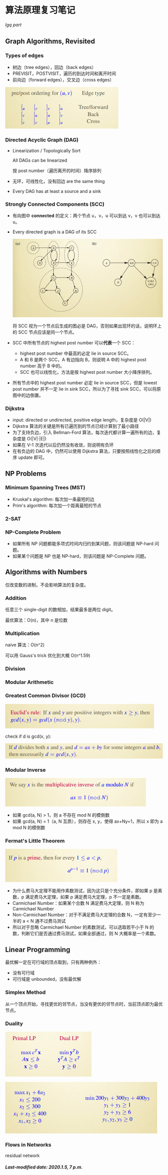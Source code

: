 # 算法原理复习笔记

###### lgq part

## Graph Algorithms, Revisited

### Types of edges

+ 树边（tree edges），回边（back edges）
+ PREVISIT，POSTVISIT，遍历的到达时间和离开时间
+ 前向边（forward edges），交叉边（cross edges）

![1577933887175](./images/type-of-trees.png)

### Directed Acyclic Graph (DAG)

+ Linearization / Topologically Sort

  All DAGs can be linearized

  按 post number（遍历离开的时间）降序排列

+ 无环，可线性化，没有回边 are the same thing

+ Every DAG has at least a source and a sink

### Strongly Connected Components (SCC)

+ 有向图中 **connected** 的定义：两个节点 u，v，u 可以到达 v，v 也可以到达 u。

+ Every directed graph is a DAG of its SCC

  ![1577934868651](./images/scc.png)

  将 SCC 视为一个节点后生成的图必是 DAG，否则如果出现环的话，说明环上的 SCC 节点应该是同一个节点。

+ SCC 中所有节点的 highest post number 可以**代表**一个 SCC：

  + highest post number 中最高的必定 lie in source SCC。
  + A 和 B 是两个 SCC，A 有边指向 B，则说明 A 中的 highest post number 高于 B 中的。
  + SCC 也可以线性化，方法是按 highest post number 大小降序排列。

+ 所有节点中的 highest post number 必定 lie in source SCC，但是 lowest post number 并不一定 lie in sink SCC，所以为了寻找 sink SCC，可以将原图中的边倒置。

### Dijkstra

+ input: directed or undirected, positive edge length，复杂度是 O(|V|)
+ Dijkstra 算法的关键是所有已遍历到的节点已经计算到了最小路径
+ 为了支持负边，引入 Bellman-Ford 算法，每次迭代都计算一遍所有的边，复杂度是 O(|V|·|E|)
+ 如果在 V-1 次迭代以后仍然没有收敛，则说明有负环
+ 在有负边的 DAG 中，仍然可以使用 Dijkstra 算法，只要按照线性化之后的顺序 update 即可。

## NP Problems

### Minimum Spanning Trees (MST)

+ Kruskal's algorithm: 每次加一条最短的边
+ Prim's algorithm: 每次加一个距离最短的节点

### 2-SAT

### NP-Complete Problem

+ 如果所有 NP 问题都能多项式时间内归约到某问题，则该问题是 NP-hard 问题。
+ 如果某个问题是 NP 也是 NP-hard，则该问题是 NP-Complete 问题。

## Algorithms with Numbers

仅改变数的进制，不会影响算法的复杂度。

### Addition

任意三个 single-digit 的数相加，结果最多是两位 digit。

最优算法：O(n)，其中 n 是位数

### Multiplication

naive 算法：O(n^2)

可以用 Gauss's trick 优化到大概 O(n^1.59)

### Division

### Modular Arithmetic

### Greatest Common Divisor (GCD)

![1577955611882](./images/gcd.png)

check if d is gcd(x, y):

![1577955942672](./images/gcd2.png)

### Modular Inverse

![1577968710999](./images/modular-inverse.png)

+ 如果 gcd(a, N) > 1，则 a 不存在 mod N 的模倒数
+ 如果 gcd(a, N) = 1（a, N 互质），则存在 x, y，使得 ax+Ny=1，所以 x 即为 a mod N 的模倒数

### Fermat's Little Theorem

![1577969755573](./images/fermat.png)

+ 为什么费马大定理不能用作素数测试，因为这只是个充分条件，即如果 p 是素数，p 满足费马大定理，如果 p 满足费马大定理，p 不一定是素数。
+ Carmichael Number：如果某个合数 N 满足费马大定理，则 N 称为 Carmichael Number
+ Non-Carmichael Number：对于不满足费马大定理的合数 N，一定有至少一半的 a < N 通不过费马测试
+ 所以对于忽略 Carmichael Number 的素数测试，可以选取若干小于 N 的数，判断它们是否通过费马测试，如果全部通过，则 N 大概率是一个素数。

## Linear Programming

最优解一定在可行域的顶点取到，只有两种例外：

+ 没有可行域
+ 可行域是 unbounded，没有最优解

### Simplex Method

从一个顶点开始，寻找更优的邻节点，当没有更优的邻节点时，当前顶点即为最优节点。

### Duality

![1578210822324](./images/duality.png)

![1578210896905](./images/duality2.png)

### Flows in Networks

residual network

##### Last-modified date: 2020.1.5, 7 p.m.





























































